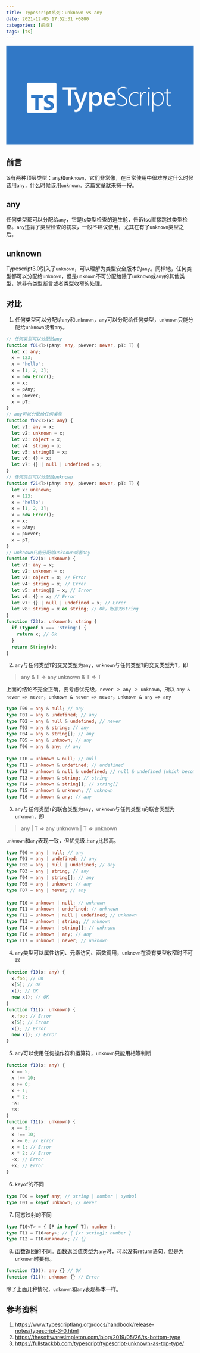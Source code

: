 ```yaml
---
title: Typescript系列：unknown vs any
date: 2021-12-05 17:52:31 +0800
categories: [前端]
tags: [ts]
---
```


![typescript.png](/assets/img/blogs/1040dc28-1c7d-4183-aa81-0d38a64d8705.png)

## 前言

ts有两种顶层类型：`any`和`unknown`，它们非常像，在日常使用中很难界定什么时候该用`any`，什么时候该用`unknown`。这篇文章就来捋一捋。

## any

任何类型都可以分配给`any`，它是ts类型检查的逃生舱，告诉tsc直接跳过类型检查。`any`违背了类型检查的初衷，一般不建议使用，尤其在有了`unknown`类型之后。

## unknown

Typescript3.0引入了`unknown`，可以理解为类型安全版本的`any`。同样地，任何类型都可以分配给`unknown`，但是`unknown`不可分配给除了`unknown`或`any`的其他类型，除非有类型断言或者类型收窄的处理。

## 对比

1.  任何类型可以分配给`any`和`unknown`，`any`可以分配给任何类型，`unknown`只能分配给`unknown`或者`any`。

```typescript
// 任何类型可以分配给any
function f01<T>(pAny: any, pNever: never, pT: T) {
  let x: any;
  x = 123;
  x = "hello";
  x = [1, 2, 3];
  x = new Error();
  x = x;
  x = pAny;
  x = pNever;
  x = pT;
}
// any可以分配给任何类型
function f02<T>(x: any) {
  let v1: any = x;
  let v2: unknown = x;
  let v3: object = x;
  let v4: string = x;
  let v5: string[] = x;
  let v6: {} = x;
  let v7: {} | null | undefined = x;
}
// 任何类型可以分配给unknown
function f21<T>(pAny: any, pNever: never, pT: T) {
  let x: unknown;
  x = 123;
  x = "hello";
  x = [1, 2, 3];
  x = new Error();
  x = x;
  x = pAny;
  x = pNever;
  x = pT;
}
// unknown只能分配给unknown或者any
function f22(x: unknown) {
  let v1: any = x;
  let v2: unknown = x;
  let v3: object = x; // Error
  let v4: string = x; // Error
  let v5: string[] = x; // Error
  let v6: {} = x; // Error
  let v7: {} | null | undefined = x; // Error
  let v8: string = x as string; // Ok，断言为string
}
function f23(x: unknown): string {
  if (typeof x === 'string') {
    return x; // Ok
  }
  return String(x);
}
```

2.  `any`与任何类型`T`的交叉类型为`any`，`unknown`与任何类型`T`的交叉类型为`T`，即

> any & T => any
> unknown & T => T

上面的结论不完全正确，要考虑优先级，`never ＞ any ＞ unknown`，所以 `any & never => never`，`unknown & never => never`，`unknown & any => any`

```typescript
type T00 = any & null; // any
type T01 = any & undefined; // any
type T02 = any & null & undefined; // never
type T03 = any & string; // any
type T04 = any & string[]; // any
type T05 = any & unknown; // any
type T06 = any & any; // any

type T10 = unknown & null; // null
type T11 = unknown & undefined; // undefined
type T12 = unknown & null & undefined; // null & undefined (which becomes never)
type T13 = unknown & string; // string
type T14 = unknown & string[]; // string[]
type T15 = unknown & unknown; // unknown
type T16 = unknown & any; // any
```

3.  `any`与任何类型`T`的联合类型为`any`，`unknown`与任何类型`T`的联合类型为`unknown`，即

> any | T => any
> unknown | T => unknown

`unknown`和`any`表现一致，但优先级上`any`比较高。

```typescript
type T00 = any | null; // any
type T01 = any | undefined; // any
type T02 = any | null | undefined; // any
type T03 = any | string; // any
type T04 = any | string[]; // any
type T05 = any | unknown; // any
type T07 = any | never; // any

type T10 = unknown | null; // unknown
type T11 = unknown | undefined; // unknown
type T12 = unknown | null | undefined; // unknown
type T13 = unknown | string; // unknown
type T14 = unknown | string[]; // unknown
type T16 = unknown | any; // any
type T17 = unknown | never; // unknown
```

4.  `any`类型可以属性访问、元素访问、函数调用，`unknown`在没有类型收窄时不可以

```typescript
function f10(x: any) {
  x.foo; // OK
  x[5]; // OK
  x(); // OK
  new x(); // OK
}
function f11(x: unknown) {
  x.foo; // Error
  x[5]; // Error
  x(); // Error
  new x(); // Error
}
```

5.  `any`可以使用任何操作符和运算符，`unknown`只能用相等判断

```typescript
function f10(x: any) {
  x == 5;
  x !== 10;
  x >= 0;
  x + 1;
  x * 2;
  -x;
  +x;
}
function f11(x: unknown) {
  x == 5;
  x !== 10;
  x >= 0; // Error
  x + 1; // Error
  x * 2; // Error
  -x; // Error
  +x; // Error
}
```

6.  `keyof`的不同

```typescript
type T00 = keyof any; // string | number | symbol
type T01 = keyof unknown; // never
```

7.  同态映射的不同

```typescript
type T10<T> = { [P in keyof T]: number };
type T11 = T10<any>; // { [x: string]: number }
type T12 = T10<unknown>; // {}
```

8.  函数返回的不同。函数返回值类型为`any`时，可以没有return语句，但是为`unknown`时要有。

```typescript
function f10(): any {} // OK
function f11(): unknown {} // Error
```

除了上面几种情况，`unknown`和`any`表现基本一样。

## 参考资料

1.  <https://www.typescriptlang.org/docs/handbook/release-notes/typescript-3-0.html>
2.  <https://thesoftwaresimpleton.com/blog/2019/05/26/ts-bottom-type>
3.  <https://fullstackbb.com/typescript/typescript-unknown-as-top-type/>

